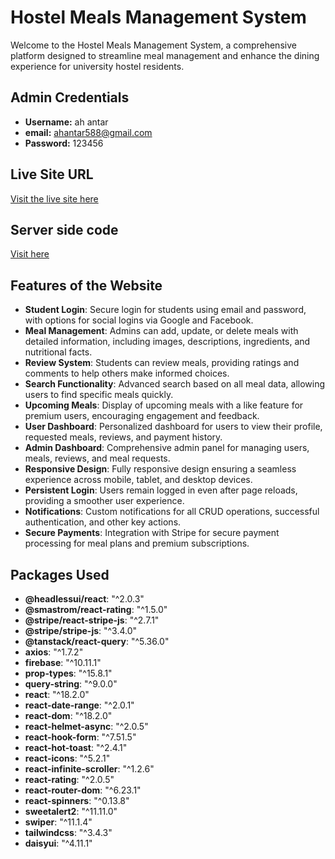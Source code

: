 # Hostel Meals Management System

Welcome to the Hostel Meals Management System, a comprehensive platform designed to streamline meal management and enhance the dining experience for university hostel residents.

## Admin Credentials
- **Username:** ah antar
- **email:** ahantar588@gmail.com
- **Password:** 123456

## Live Site URL
[Visit the live site here](https://hostelmealsmanagement.web.app/)
## Server side code
[Visit  here](https://github.com/AmirHossain58/hostel-meal-management-system-server/tree/main)

## Features of the Website

- **Student Login**: Secure login for students using email and password, with options for social logins via Google and Facebook.
- **Meal Management**: Admins can add, update, or delete meals with detailed information, including images, descriptions, ingredients, and nutritional facts.
- **Review System**: Students can review meals, providing ratings and comments to help others make informed choices.
- **Search Functionality**: Advanced search based on all meal data, allowing users to find specific meals quickly.
- **Upcoming Meals**: Display of upcoming meals with a like feature for premium users, encouraging engagement and feedback.
- **User Dashboard**: Personalized dashboard for users to view their profile, requested meals, reviews, and payment history.
- **Admin Dashboard**: Comprehensive admin panel for managing users, meals, reviews, and meal requests.
- **Responsive Design**: Fully responsive design ensuring a seamless experience across mobile, tablet, and desktop devices.
- **Persistent Login**: Users remain logged in even after page reloads, providing a smoother user experience.
- **Notifications**: Custom notifications for all CRUD operations, successful authentication, and other key actions.
- **Secure Payments**: Integration with Stripe for secure payment processing for meal plans and premium subscriptions.

## Packages Used
- **@headlessui/react**: "^2.0.3"
- **@smastrom/react-rating**: "^1.5.0"
- **@stripe/react-stripe-js**: "^2.7.1"
- **@stripe/stripe-js**: "^3.4.0"
- **@tanstack/react-query**: "^5.36.0"
- **axios**: "^1.7.2"
- **firebase**: "^10.11.1"
- **prop-types**: "^15.8.1"
- **query-string**: "^9.0.0"
- **react**: "^18.2.0"
- **react-date-range**: "^2.0.1"
- **react-dom**: "^18.2.0"
- **react-helmet-async**: "^2.0.5"
- **react-hook-form**: "^7.51.5"
- **react-hot-toast**: "^2.4.1"
- **react-icons**: "^5.2.1"
- **react-infinite-scroller**: "^1.2.6"
- **react-rating**: "^2.0.5"
- **react-router-dom**: "^6.23.1"
- **react-spinners**: "^0.13.8"
- **sweetalert2**: "^11.11.0"
- **swiper**: "^11.1.4"
- **tailwindcss**: "^3.4.3"
- **daisyui**: "^4.11.1"


